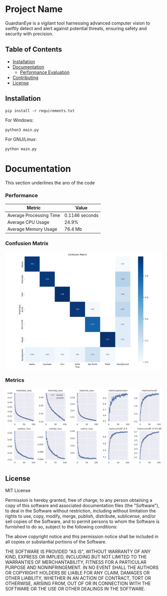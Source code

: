 # Project Name

GuardianEye is a vigilant tool harnessing advanced computer vision to swiftly detect and alert against potential threats, ensuring safety and security with precision.

## Table of Contents

- [Installation](#installation)
- [Documentation](#documentation)
    - [Performance Evaluation](#performance)
- [Contributing](#contributing)
- [License](#license)

## Installation
```
pip install -r requirements.txt
```

For Windows:

```
python3 main.py
```

For GNU/Linux:

```
python main.py
```

# Documentation
This section underlines the ano of the code

### Performance
| Metric                | Value  |
|-----------------------|--------|
| Average Processing Time | 0.1146 seconds |
| Average CPU Usage     | 24.9%  |
| Average Memory Usage  | 76.4 Mb  |

### Confusion Matrix

![Confusion](images/confusion.png)

### Metrics

![Metrics](images/graphs.png)


## License

MIT License

Permission is hereby granted, free of charge, to any person obtaining a copy of this software and associated documentation files (the "Software"), to deal in the Software without restriction, including without limitation the rights to use, copy, modify, merge, publish, distribute, sublicense, and/or sell copies of the Software, and to permit persons to whom the Software is furnished to do so, subject to the following conditions:

The above copyright notice and this permission notice shall be included in all copies or substantial portions of the Software.

THE SOFTWARE IS PROVIDED "AS IS", WITHOUT WARRANTY OF ANY KIND, EXPRESS OR IMPLIED, INCLUDING BUT NOT LIMITED TO THE WARRANTIES OF MERCHANTABILITY, FITNESS FOR A PARTICULAR PURPOSE AND NONINFRINGEMENT. IN NO EVENT SHALL THE AUTHORS OR COPYRIGHT HOLDERS BE LIABLE FOR ANY CLAIM, DAMAGES OR OTHER LIABILITY, WHETHER IN AN ACTION OF CONTRACT, TORT OR OTHERWISE, ARISING FROM, OUT OF OR IN CONNECTION WITH THE SOFTWARE OR THE USE OR OTHER DEALINGS IN THE SOFTWARE.
